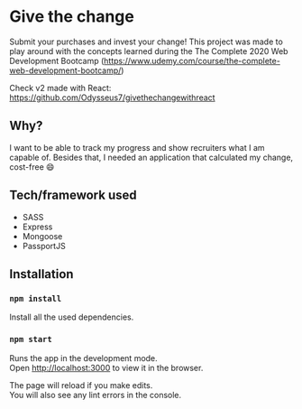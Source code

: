 # Give the change

Submit your purchases and invest your change! This project was made to play around with the concepts learned during the The Complete 2020 Web Development Bootcamp (https://www.udemy.com/course/the-complete-web-development-bootcamp/)

Check v2 made with React: https://github.com/Odysseus7/givethechangewithreact

## Why?

I want to be able to track my progress and show recruiters what I am capable of. Besides that, I needed an application that calculated my change, cost-free 😄

## Tech/framework used

- SASS
- Express
- Mongoose
- PassportJS

## Installation

### `npm install`

Install all the used dependencies.

### `npm start`

Runs the app in the development mode.\
Open [http://localhost:3000](http://localhost:3000) to view it in the browser.

The page will reload if you make edits.\
You will also see any lint errors in the console.
